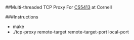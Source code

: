 ##Multi-threaded TCP Proxy
For [CS5413](http://www.cs.cornell.edu/courses/cs5413/2014fa/) at Cornell

###Instructions
- make
- ./tcp-proxy remote-target remote-target-port local-port
